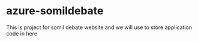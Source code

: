 # azure-somildebate
This is project for somil debate website and we will use to store application code in here
